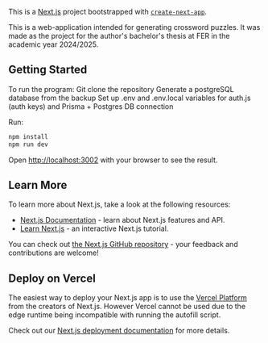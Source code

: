 This is a [Next.js](https://nextjs.org) project bootstrapped with [`create-next-app`](https://nextjs.org/docs/app/api-reference/cli/create-next-app).

This is a web-application intended for generating crossword puzzles. It was made as the project for the author's bachelor's thesis at FER in the academic year 2024/2025.

## Getting Started

To run the program:
Git clone the repository
Generate a postgreSQL database from the backup
Set up .env and .env.local variables for auth.js (auth keys) and Prisma + Postgres DB connection

Run:
```bash
npm install
npm run dev
```

Open [http://localhost:3002](http://localhost:3002) with your browser to see the result.
## Learn More

To learn more about Next.js, take a look at the following resources:

- [Next.js Documentation](https://nextjs.org/docs) - learn about Next.js features and API.
- [Learn Next.js](https://nextjs.org/learn) - an interactive Next.js tutorial.

You can check out [the Next.js GitHub repository](https://github.com/vercel/next.js) - your feedback and contributions are welcome!

## Deploy on Vercel

The easiest way to deploy your Next.js app is to use the [Vercel Platform](https://vercel.com/new?utm_medium=default-template&filter=next.js&utm_source=create-next-app&utm_campaign=create-next-app-readme) from the creators of Next.js. However Vercel cannot be used due to the edge runtime being incompatible with running the autofill script.

Check out our [Next.js deployment documentation](https://nextjs.org/docs/app/building-your-application/deploying) for more details.
